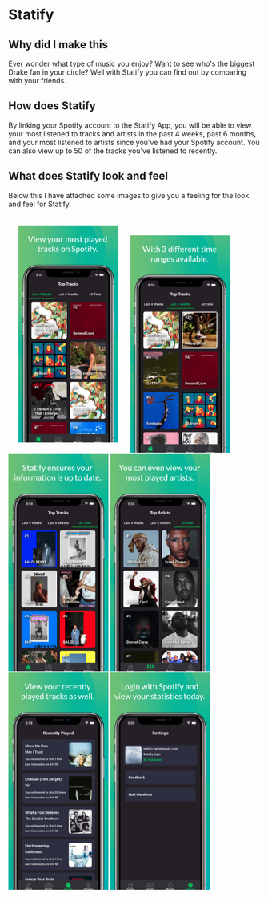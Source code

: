 # Statify

## Why did I make this 

Ever wonder what type of music you enjoy? Want to see who's the biggest Drake fan in your circle? Well with Statify you can find out by comparing with your friends.

## How does Statify 

By linking your Spotify account to the Statify App, you will be able to view your most listened to tracks and artists in the past 4 weeks, past 6 months, and your most listened to artists since you've had your Spotify account. You can also view up to 50 of the tracks you've listened to recently.

## What does Statify look and feel 

Below this I have attached some images to give you a feeling for the look and feel for Statify.

<div>
    <img src="readme-pictures/screen_1.png" alt="screen" width="200" style="padding: 20px 20px 20px 20px">
    <img src="readme-pictures/screen_2.png" alt="screen" width="200">
    <img src="readme-pictures/screen_3.png" alt="screen" width="200">
    <img src="readme-pictures/screen_4.png" alt="screen" width="200">
    <img src="readme-pictures/screen_5.png" alt="screen" width="200">
    <img src="readme-pictures/screen_6.png" alt="screen" width="200">
</div>
